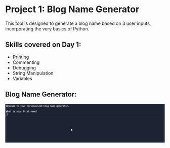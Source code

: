 # Project 1: Blog Name Generator

This tool is designed to generate a blog name based on 3 user inputs, incorporating the very basics of Python.

## Skills covered on Day 1:

- Printing
- Commenting
- Debugging
- String Manipulation
- Variables

## Blog Name Generator:
![Blog_Name_Generator](https://github.com/Christopherdillard99/Python-100-Days-of-Code/blob/main/Blog_Name_Generator.gif?raw=true)
